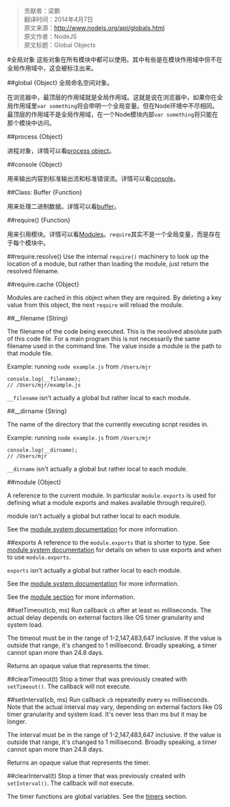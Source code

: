 > 贡献者：梁鹏  
> 翻译时间：2014年4月7日  
> 原文来源：http://www.nodejs.org/api/globals.html  
> 原文作者：NodeJS  
> 原文标题：Global Objects  

#全局对象
这些对象在所有模块中都可以使用。其中有些是在模块作用域中但不在全局作用域中，这会被标注出来。

##global
{Object} 全局命名空间对象。

在浏览器中，最顶层的作用域就是全局作用域。这就是说在浏览器中，如果你在全局作用域里`var something`将会申明一个全局变量。但在Node环境中不尽相同。最顶层的作用域不是全局作用域，在一个Node模块内部`var something`将只能在那个模块中访问。

##process
{Object}

进程对象，详情可以看[process object](http://nodejs.org/api/process.html#process_process)。

##console
{Object}

用来输出内容到标准输出流和标准错误流。详情可以看[console](http://nodejs.org/api/console.html)。

##Class: Buffer
{Function}

用来处理二进制数据。详情可以看[buffer](http://nodejs.org/api/buffer.html)。

##require()
{Function}

用来引用模块。详情可以看[Modules](http://nodejs.org/api/modules.html#modules_modules)。`require`其实不是一个全局变量，而是存在于每个模块中。

##require.resolve()
Use the internal `require()` machinery to look up the location of a module, but rather than loading the module, just return the resolved filename.

##require.cache
{Object}

Modules are cached in this object when they are required. By deleting a key value from this object, the next `require` will reload the module.

##__filename
{String}

The filename of the code being executed. This is the resolved absolute path of this code file. For a main program this is not necessarily the same filename used in the command line. The value inside a module is the path to that module file.

Example: running `node example.js` from `/Users/mjr`

```
console.log(__filename);
// /Users/mjr/example.js
```

`__filename` isn't actually a global but rather local to each module.

##__dirname
{String}

The name of the directory that the currently executing script resides in.

Example: running `node example.js` from `/Users/mjr`

```
console.log(__dirname);
// /Users/mjr
```

`__dirname` isn't actually a global but rather local to each module.

##module
{Object}

A reference to the current module. In particular `module.exports` is used for defining what a module exports and makes available through require().

module isn't actually a global but rather local to each module.

See the [module system documentation](http://nodejs.org/api/modules.html) for more information.

##exports
A reference to the `module.exports` that is shorter to type. See [module system documentation](http://nodejs.org/api/modules.html) for details on when to use exports and when to use `module.exports`.

`exports` isn't actually a global but rather local to each module.

See the [module system documentation](http://nodejs.org/api/modules.html) for more information.

See the [module section](http://nodejs.org/api/modules.html) for more information.

##setTimeout(cb, ms)
Run callback `cb` after at least `ms` milliseconds. The actual delay depends on external factors like OS timer granularity and system load.

The timeout must be in the range of 1-2,147,483,647 inclusive. If the value is outside that range, it's changed to 1 millisecond. Broadly speaking, a timer cannot span more than 24.8 days.

Returns an opaque value that represents the timer.

##clearTimeout(t)
Stop a timer that was previously created with `setTimeout()`. The callback will not execute.

##setInterval(cb, ms)
Run callback `cb` repeatedly every `ms` milliseconds. Note that the actual interval may vary, depending on external factors like OS timer granularity and system load. It's never less than ms but it may be longer.

The interval must be in the range of 1-2,147,483,647 inclusive. If the value is outside that range, it's changed to 1 millisecond. Broadly speaking, a timer cannot span more than 24.8 days.

Returns an opaque value that represents the timer.

##clearInterval(t)
Stop a timer that was previously created with `setInterval()`. The callback will not execute.

The timer functions are global variables. See the [timers](http://nodejs.org/api/timers.html) section.
